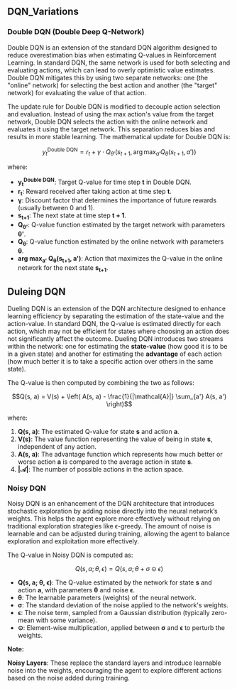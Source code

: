 ## DQN_Variations
### Double DQN (Double Deep Q-Network)

Double DQN is an extension of the standard DQN algorithm designed to reduce overestimation bias when estimating Q-values in Reinforcement Learning. In standard DQN, the same network is used for both selecting and evaluating actions, which can lead to overly optimistic value estimates. Double DQN mitigates this by using two separate networks: one (the "online" network) for selecting the best action and another (the "target" network) for evaluating the value of that action.

The update rule for Double DQN is modified to decouple action selection and evaluation. Instead of using the max action's value from the target network, Double DQN selects the action with the online network and evaluates it using the target network. This separation reduces bias and results in more stable learning. The mathematical update for Double DQN is:

```math
y_t^{\text{Double DQN}} = r_t + \gamma \cdot Q_{\theta'}(s_{t+1}, \arg\max_{a'} Q_{\theta}(s_{t+1}, a'))
```

where:

- **y<sub>t</sub><sup>Double DQN</sup>**: Target Q-value for time step **t** in Double DQN.
- **r<sub>t</sub>**: Reward received after taking action at time step **t**.
- **γ**: Discount factor that determines the importance of future rewards (usually between 0 and 1).
- **s<sub>t+1</sub>**: The next state at time step **t + 1**.
- **Q<sub>θ'</sub>**: Q-value function estimated by the target network with parameters **θ'**.
- **Q<sub>θ</sub>**: Q-value function estimated by the online network with parameters **θ**.
- **arg max<sub>a'</sub> Q<sub>θ</sub>(s<sub>t+1</sub>, a')**: Action that maximizes the Q-value in the online network for the next state **s<sub>t+1</sub>**.


## Duleing DQN

Dueling DQN is an extension of the DQN architecture designed to enhance learning efficiency by separating the estimation of the state-value and the action-value. In standard DQN, the Q-value is estimated directly for each action, which may not be efficient for states where choosing an action does not significantly affect the outcome. Dueling DQN introduces two streams within the network: one for estimating the **state-value** (how good it is to be in a given state) and another for estimating the **advantage** of each action (how much better it is to take a specific action over others in the same state).

The Q-value is then computed by combining the two as follows:

```math
Q(s, a) = V(s) + \left( A(s, a) - \frac{1}{|\mathcal{A}|} \sum_{a'} A(s, a') \right)
```


where:

1. **Q(s, a)**: The estimated Q-value for state **s** and action **a**.
2. **V(s)**: The value function representing the value of being in state **s**, independent of any action.
3. **A(s, a)**: The advantage function which represents how much better or worse action **a** is compared to the average action in state **s**.
4. **|𝒜|**: The number of possible actions in the action space.





### Noisy DQN 

Noisy DQN is an enhancement of the DQN architecture that introduces stochastic exploration by adding noise directly into the neural network’s weights. This helps the agent explore more effectively without relying on traditional exploration strategies like ϵ-greedy. The amount of noise is learnable and can be adjusted during training, allowing the agent to balance exploration and exploitation more effectively.

The Q-value in Noisy DQN is computed as:

```math
Q(s, a; \theta, \epsilon) = Q(s, a; \theta + \sigma \odot \epsilon)
```

<div> <ul> <li><strong>Q(s, a; θ, ϵ)</strong>: The Q-value estimated by the network for state <strong>s</strong> and action <strong>a</strong>, with parameters <strong>θ</strong> and noise <strong>ϵ</strong>.</li> <li><strong>θ</strong>: The learnable parameters (weights) of the neural network.</li> <li><strong>σ</strong>: The standard deviation of the noise applied to the network's weights.</li> <li><strong>ϵ</strong>: The noise term, sampled from a Gaussian distribution (typically zero-mean with some variance).</li> <li><strong>⊙</strong>: Element-wise multiplication, applied between <strong>σ</strong> and <strong>ϵ</strong> to perturb the weights.</li> </ul> </div>

<b> Note: </b>

**Noisy Layers**: These replace the standard layers and introduce learnable noise into the weights, encouraging the agent to explore different actions based on the noise added during training.

